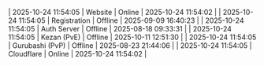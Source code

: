 | 2025-10-24 11:54:05 | Website | Online | 2025-10-24 11:54:02 |
| 2025-10-24 11:54:05 | Registration | Offline | 2025-09-09 16:40:23 |
| 2025-10-24 11:54:05 | Auth Server | Offline | 2025-08-18 09:33:31 |
| 2025-10-24 11:54:05 | Kezan (PvE) | Offline | 2025-10-11 12:51:30 |
| 2025-10-24 11:54:05 | Gurubashi (PvP) | Offline | 2025-08-23 21:44:06 |
| 2025-10-24 11:54:05 | Cloudflare | Online | 2025-10-24 11:54:02 |
